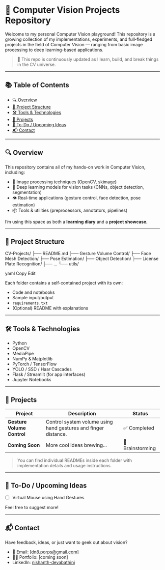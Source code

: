 # 🧠 Computer Vision Projects Repository

Welcome to my personal Computer Vision playground! This repository is a growing collection of my implementations, experiments, and full-fledged projects in the field of Computer Vision — ranging from basic image processing to deep learning-based applications.

> 🚧 This repo is continuously updated as I learn, build, and break things in the CV universe.

---

## 📚 Table of Contents

- [🔍 Overview](#-overview)
- [📁 Project Structure](#-project-structure)
- [🛠️ Tools & Technologies](#️-tools--technologies)
- [🚀 Projects](#-projects)
- [📌 To-Do / Upcoming Ideas](#-to-do--upcoming-ideas)
- [📬 Contact](#-contact)

---

## 🔍 Overview

This repository contains all of my hands-on work in Computer Vision, including:

- 📸 Image processing techniques (OpenCV, skimage)
- 🧠 Deep learning models for vision tasks (CNNs, object detection, segmentation)
- 👁️ Real-time applications (gesture control, face detection, pose estimation)
- 📦 Tools & utilities (preprocessors, annotators, pipelines)

I’m using this space as both a **learning diary** and a **project showcase**.

---

## 📁 Project Structure

CV-Projects/
├── README.md
├── Gesture Volume Control/
├── Face Mesh Detection/
├── Pose Estimation/
├── Object Detection/
├── License Plate Recognition/
├── ...
└── utils/

yaml
Copy
Edit

Each folder contains a self-contained project with its own:
- Code and notebooks
- Sample input/output
- `requirements.txt`
- (Optional) README with explanations

---

## 🛠️ Tools & Technologies

- Python
- OpenCV
- MediaPipe
- NumPy & Matplotlib
- PyTorch / TensorFlow
- YOLO / SSD / Haar Cascades
- Flask / Streamlit (for app interfaces)
- Jupyter Notebooks

---

## 🚀 Projects

| Project | Description | Status |
|--------|-------------|--------|
| **Gesture Volume Control** | Control system volume using hand gestures and finger distance. | ✅ Completed |
| **Coming Soon** | More cool ideas brewing... | 🧠 Brainstorming |

> You can find individual READMEs inside each folder with implementation details and usage instructions.

---



## 📌 To-Do / Upcoming Ideas

- [ ] Virtual Mouse using Hand Gestures


Feel free to suggest more!

---

## 📬 Contact

Have feedback, ideas, or just want to geek out about vision?

- 📧 Email: [dn8.porps@gmail.com]
- 🧑‍💻 Portfolio: [coming soon]
- LinkedIn: [nishanth-devabathini](https://www.linkedin.com/in/nishanth-devabathini-738a8a212/)




